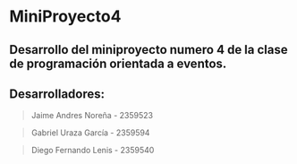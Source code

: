 # MiniProyecto4
## Desarrollo del miniproyecto numero 4 de la clase de programación orientada a eventos.
## Desarrolladores:

> Jaime Andres Noreña - 2359523

> Gabriel Uraza García - 2359594

> Diego Fernando Lenis - 2359540

